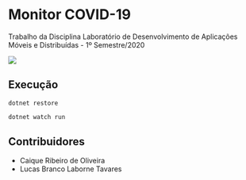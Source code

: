 # Monitor COVID-19

Trabalho da Disciplina Laboratório de Desenvolvimento de Aplicações Móveis e Distribuídas - 1º Semestre/2020



![](https://i.ibb.co/YcQcTcz/download.png)

## Execução

```dotnet
dotnet restore
```

```sh
dotnet watch run
```

## Contribuidores

- Caique Ribeiro de Oliveira
- Lucas Branco Laborne Tavares

<!-- Markdown link & img dfn's -->

[npm-image]: https://img.shields.io/npm/v/datadog-metrics.svg?style=flat-square
[npm-url]: https://npmjs.org/package/datadog-metrics
[npm-downloads]: https://img.shields.io/npm/dm/datadog-metrics.svg?style=flat-square
[travis-image]: https://img.shields.io/travis/dbader/node-datadog-metrics/master.svg?style=flat-square
[travis-url]: https://travis-ci.org/dbader/node-datadog-metrics
[wiki]: https://github.com/yourname/yourproject/wiki
